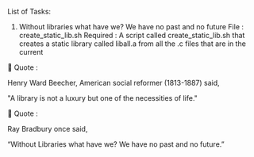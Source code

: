 List of Tasks:


1. Without libraries what have we? We have no past and no future
File : create_static_lib.sh
Required : A script called create_static_lib.sh that creates a static library called liball.a from all the .c files that are in the current


💬 Quote :

Henry Ward Beecher, American social reformer (1813-1887) said,

"A library is not a luxury but one of the necessities of life."


💬 Quote :

Ray Bradbury once said,

“Without Libraries what have we? We have no past and no future.”
